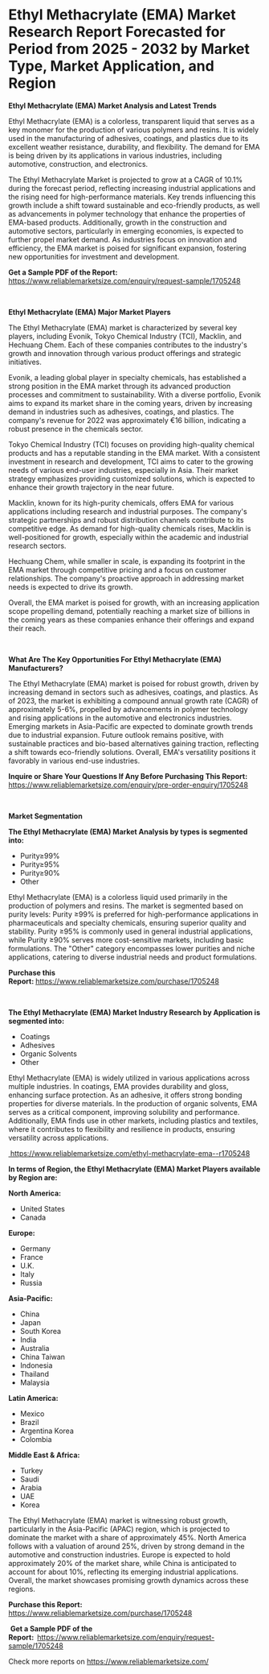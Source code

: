 <p><h1>Ethyl Methacrylate (EMA) Market Research Report Forecasted for Period from 2025 -  2032 by Market Type, Market Application, and Region</h1></p><p><strong>Ethyl Methacrylate (EMA) Market Analysis and Latest Trends</strong></p>
<p><p>Ethyl Methacrylate (EMA) is a colorless, transparent liquid that serves as a key monomer for the production of various polymers and resins. It is widely used in the manufacturing of adhesives, coatings, and plastics due to its excellent weather resistance, durability, and flexibility. The demand for EMA is being driven by its applications in various industries, including automotive, construction, and electronics.</p><p>The Ethyl Methacrylate Market is projected to grow at a CAGR of 10.1% during the forecast period, reflecting increasing industrial applications and the rising need for high-performance materials. Key trends influencing this growth include a shift toward sustainable and eco-friendly products, as well as advancements in polymer technology that enhance the properties of EMA-based products. Additionally, growth in the construction and automotive sectors, particularly in emerging economies, is expected to further propel market demand. As industries focus on innovation and efficiency, the EMA market is poised for significant expansion, fostering new opportunities for investment and development.</p></p>
<p><strong>Get a Sample PDF of the Report:&nbsp;</strong> <a href="https://www.reliablemarketsize.com/enquiry/request-sample/1705248?utm_campaign=2384&utm_medium=2&utm_source=Github&utm_content=ia&utm_term=27032025&utm_id=ethyl-methacrylate-ema">https://www.reliablemarketsize.com/enquiry/request-sample/1705248</a></p>
<p>&nbsp;</p>
<p><strong>Ethyl Methacrylate (EMA) Major Market Players</strong></p>
<p><p>The Ethyl Methacrylate (EMA) market is characterized by several key players, including Evonik, Tokyo Chemical Industry (TCI), Macklin, and Hechuang Chem. Each of these companies contributes to the industry's growth and innovation through various product offerings and strategic initiatives.</p><p>Evonik, a leading global player in specialty chemicals, has established a strong position in the EMA market through its advanced production processes and commitment to sustainability. With a diverse portfolio, Evonik aims to expand its market share in the coming years, driven by increasing demand in industries such as adhesives, coatings, and plastics. The company's revenue for 2022 was approximately €16 billion, indicating a robust presence in the chemicals sector.</p><p>Tokyo Chemical Industry (TCI) focuses on providing high-quality chemical products and has a reputable standing in the EMA market. With a consistent investment in research and development, TCI aims to cater to the growing needs of various end-user industries, especially in Asia. Their market strategy emphasizes providing customized solutions, which is expected to enhance their growth trajectory in the near future.</p><p>Macklin, known for its high-purity chemicals, offers EMA for various applications including research and industrial purposes. The company's strategic partnerships and robust distribution channels contribute to its competitive edge. As demand for high-quality chemicals rises, Macklin is well-positioned for growth, especially within the academic and industrial research sectors.</p><p>Hechuang Chem, while smaller in scale, is expanding its footprint in the EMA market through competitive pricing and a focus on customer relationships. The company's proactive approach in addressing market needs is expected to drive its growth.</p><p>Overall, the EMA market is poised for growth, with an increasing application scope propelling demand, potentially reaching a market size of billions in the coming years as these companies enhance their offerings and expand their reach.</p></p>
<p>&nbsp;</p>
<p><strong>What Are The Key Opportunities For Ethyl Methacrylate (EMA) Manufacturers?</strong></p>
<p><p>The Ethyl Methacrylate (EMA) market is poised for robust growth, driven by increasing demand in sectors such as adhesives, coatings, and plastics. As of 2023, the market is exhibiting a compound annual growth rate (CAGR) of approximately 5-6%, propelled by advancements in polymer technology and rising applications in the automotive and electronics industries. Emerging markets in Asia-Pacific are expected to dominate growth trends due to industrial expansion. Future outlook remains positive, with sustainable practices and bio-based alternatives gaining traction, reflecting a shift towards eco-friendly solutions. Overall, EMA's versatility positions it favorably in various end-use industries.</p></p>
<p><strong>Inquire or Share Your Questions If Any Before Purchasing This Report:</strong> <a href="https://www.reliablemarketsize.com/enquiry/pre-order-enquiry/1705248?utm_campaign=2384&utm_medium=2&utm_source=Github&utm_content=ia&utm_term=27032025&utm_id=ethyl-methacrylate-ema">https://www.reliablemarketsize.com/enquiry/pre-order-enquiry/1705248</a></p>
<p>&nbsp;</p>
<p><strong>Market Segmentation</strong></p>
<p><strong>The Ethyl Methacrylate (EMA) Market Analysis by types is segmented into:</strong></p>
<p><ul><li>Purity≥99%</li><li>Purity≥95%</li><li>Purity≥90%</li><li>Other</li></ul></p>
<p><p>Ethyl Methacrylate (EMA) is a colorless liquid used primarily in the production of polymers and resins. The market is segmented based on purity levels: Purity ≥99% is preferred for high-performance applications in pharmaceuticals and specialty chemicals, ensuring superior quality and stability. Purity ≥95% is commonly used in general industrial applications, while Purity ≥90% serves more cost-sensitive markets, including basic formulations. The "Other" category encompasses lower purities and niche applications, catering to diverse industrial needs and product formulations.</p></p>
<p><strong>Purchase this Report:&nbsp;</strong><a href="https://www.reliablemarketsize.com/purchase/1705248?utm_campaign=2384&utm_medium=2&utm_source=Github&utm_content=ia&utm_term=27032025&utm_id=ethyl-methacrylate-ema">https://www.reliablemarketsize.com/purchase/1705248</a></p>
<p>&nbsp;</p>
<p><strong>The Ethyl Methacrylate (EMA) Market Industry Research by Application is segmented into:</strong></p>
<p><ul><li>Coatings</li><li>Adhesives</li><li>Organic Solvents</li><li>Other</li></ul></p>
<p><p>Ethyl Methacrylate (EMA) is widely utilized in various applications across multiple industries. In coatings, EMA provides durability and gloss, enhancing surface protection. As an adhesive, it offers strong bonding properties for diverse materials. In the production of organic solvents, EMA serves as a critical component, improving solubility and performance. Additionally, EMA finds use in other markets, including plastics and textiles, where it contributes to flexibility and resilience in products, ensuring versatility across applications.</p></p>
<p><a href="https://www.reliablemarketsize.com/ethyl-methacrylate-ema--r1705248?utm_campaign=2384&utm_medium=2&utm_source=Github&utm_content=ia&utm_term=27032025&utm_id=ethyl-methacrylate-ema">&nbsp;https://www.reliablemarketsize.com/ethyl-methacrylate-ema--r1705248</a></p>
<p><strong>In terms of Region, the Ethyl Methacrylate (EMA) Market Players available by Region are:</strong></p>
<p>
    <p> <strong> North America: </strong>
        <ul>
            <li>United States</li>
            <li>Canada</li>
        </ul>
        </p> 
    <p> <strong> Europe: </strong>
        <ul>
            <li>Germany</li>
            <li>France</li>
            <li>U.K.</li>
            <li>Italy</li>
            <li>Russia</li>
        </ul>
        </p> 
    <p> <strong> Asia-Pacific: </strong>
        <ul>
            <li>China</li>
            <li>Japan</li>
            <li>South Korea</li>
            <li>India</li>
            <li>Australia</li>
            <li>China Taiwan</li>
            <li>Indonesia</li>
            <li>Thailand</li>
            <li>Malaysia</li>
        </ul>
        </p> 
    <p> <strong> Latin America: </strong>
        <ul>
            <li>Mexico</li>
            <li>Brazil</li>
            <li>Argentina Korea</li>
            <li>Colombia</li>
        </ul>
        </p> 
    <p> <strong> Middle East & Africa: </strong>
        <ul>
            <li>Turkey</li>
            <li>Saudi</li>
            <li>Arabia</li>
            <li>UAE</li>
            <li>Korea</li>
        </ul>
    </p>
    </p>
<p><p>The Ethyl Methacrylate (EMA) market is witnessing robust growth, particularly in the Asia-Pacific (APAC) region, which is projected to dominate the market with a share of approximately 45%. North America follows with a valuation of around 25%, driven by strong demand in the automotive and construction industries. Europe is expected to hold approximately 20% of the market share, while China is anticipated to account for about 10%, reflecting its emerging industrial applications. Overall, the market showcases promising growth dynamics across these regions.</p></p>
<p><strong>Purchase this Report: </strong><a href="https://www.reliablemarketsize.com/purchase/1705248?utm_campaign=2384&utm_medium=2&utm_source=Github&utm_content=ia&utm_term=27032025&utm_id=ethyl-methacrylate-ema">https://www.reliablemarketsize.com/purchase/1705248</a></p>
<p>&nbsp;<strong>Get a Sample PDF of the Report:&nbsp;&nbsp;</strong><a href="https://www.reliablemarketsize.com/enquiry/request-sample/1705248?utm_campaign=2384&utm_medium=2&utm_source=Github&utm_content=ia&utm_term=27032025&utm_id=ethyl-methacrylate-ema">https://www.reliablemarketsize.com/enquiry/request-sample/1705248</a></p>
<p><strong></strong></p>
<p>Check more reports on <a href="https://www.reliablemarketsize.com/?utm_campaign=2384&utm_medium=2&utm_source=Github&utm_content=ia&utm_term=27032025&utm_id=ethyl-methacrylate-ema">https://www.reliablemarketsize.com/</a></p>